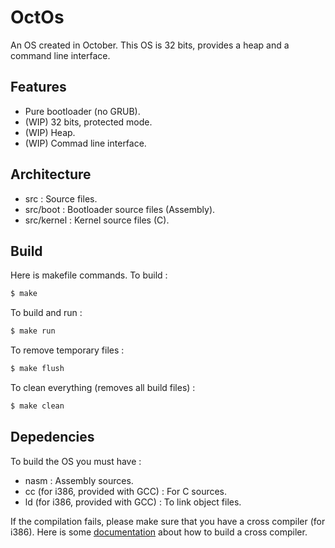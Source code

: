 # OctOs
An OS created in October. This OS is 32 bits, provides a heap and a command line interface.

## Features
- Pure bootloader (no GRUB).
- (WIP) 32 bits, protected mode.
- (WIP) Heap.
- (WIP) Commad line interface.

## Architecture
- src : Source files.
- src/boot : Bootloader source files (Assembly).
- src/kernel : Kernel source files (C).

## Build
Here is makefile commands. To build :
```bash
$ make
```
To build and run :
```bash
$ make run
```
To remove temporary files :
```bash
$ make flush
```
To clean everything (removes all build files) :
```bash
$ make clean
```

## Depedencies
To build the OS you must have :
- nasm : Assembly sources.
- cc (for i386, provided with GCC) : For C sources.
- ld (for i386, provided with GCC) : To link object files.

If the compilation fails, please make sure that you have a cross compiler (for i386).
Here is some [documentation](https://wiki.osdev.org/GCC_Cross-Compiler "Build a cross compiler") about how to build a cross compiler. 
